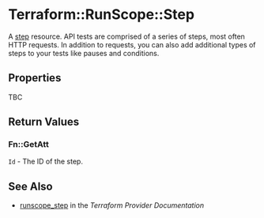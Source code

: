 # Terraform::RunScope::Step

A [step](https://www.runscope.com/docs/api/steps) resource.
API tests are comprised of a series of steps, most often HTTP requests.
In addition to requests, you can also add additional types of steps to
your tests like pauses and conditions.

## Properties

TBC

## Return Values

### Fn::GetAtt

`Id` - The ID of the step.

## See Also

* [runscope_step](https://www.terraform.io/docs/providers/runscope/r/step.html) in the _Terraform Provider Documentation_